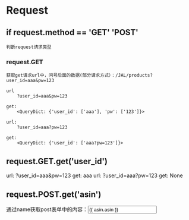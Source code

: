 # Request
## if request.method == 'GET' 'POST'
    判断request请求类型
### request.GET
    获取get请求url中，问号后面的数据(部分请求方式）：/JAL/products?user_id=aaa&pw=123

    url
        ?user_id=aaa&pw=123
    
    get: 
        <QueryDict: {'user_id': ['aaa'], 'pw': ['123']}>
    
    url: 
        ?user_id=aaa?pw=123
    
    get: 
        <QueryDict: {'user_id': ['aaa?pw=123']}>

## request.GET.get('user_id')
  url: ?user_id=aaa&pw=123
  get: aaa
  url: ?user_id=aaa?pw=123
  get: None
## request.POST.get('asin')
  通过name获取post表单中的内容：<input type="text" name="asin" id="" value="{{ asin.asin }}" />
